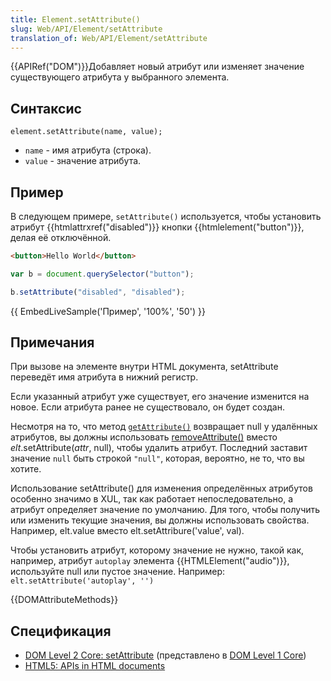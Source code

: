 ```yaml
---
title: Element.setAttribute()
slug: Web/API/Element/setAttribute
translation_of: Web/API/Element/setAttribute
---
```

{{APIRef("DOM")}}Добавляет новый атрибут или изменяет значение существующего атрибута у выбранного элемента.

## Синтаксис

```
element.setAttribute(name, value);
```

- `name` - имя атрибута (строка).
- `value` - значение атрибута.

## Пример

В следующем примере, `setAttribute()` используется, чтобы установить атрибут {{htmlattrxref("disabled")}} кнопки {{htmlelement("button")}}, делая её отключённой.

```html
<button>Hello World</button>
```

```js
var b = document.querySelector("button");

b.setAttribute("disabled", "disabled");
```

{{ EmbedLiveSample('Пример', '100%', '50') }}

## Примечания

При вызове на элементе внутри HTML документа, setAttribute переведёт имя атрибута в нижний регистр.

Если указанный атрибут уже существует, его значение изменится на новое. Если атрибута ранее не существовало, он будет создан.

Несмотря на то, что метод [`getAttribute()`](/ru/docs/DOM/element.getAttribute) возвращает null у удалённых атрибутов, вы должны использовать [removeAttribute()](/ru/docs/DOM/element.removeAttribute) вместо _elt_.setAttribute(_attr_, null), чтобы удалить атрибут. Последний заставит значение `null` быть строкой `"null"`, которая, вероятно, не то, что вы хотите.

Использование setAttribute() для изменения определённых атрибутов особенно значимо в XUL, так как работает непоследовательно, а атрибут определяет значение по умолчанию. Для того, чтобы получить или изменить текущие значения, вы должны использовать свойства. Например, elt.value вместо elt.setAttribure('value', val).

Чтобы установить атрибут, которому значение не нужно, такой как, например, атрибут `autoplay` элемента {{HTMLElement("audio")}}, используйте null или пустое значение. Например: `elt.setAttribute('autoplay', '')`

{{DOMAttributeMethods}}

## Спецификация

- [DOM Level 2 Core: setAttribute](http://www.w3.org/TR/DOM-Level-2-Core/core.html#ID-F68F082) (представлено в [DOM Level 1 Core](http://www.w3.org/TR/REC-DOM-Level-1/level-one-core.html#method-setAttribute))
- [HTML5: APIs in HTML documents](http://www.whatwg.org/specs/web-apps/current-work/#apis-in-html-documents)
